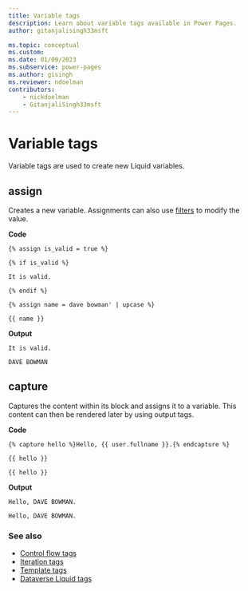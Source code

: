 ```yaml
---
title: Variable tags
description: Learn about variable tags available in Power Pages.
author: gitanjalisingh33msft

ms.topic: conceptual
ms.custom: 
ms.date: 01/09/2023
ms.subservice: power-pages
ms.author: gisingh
ms.reviewer: ndoelman
contributors:
    - nickdoelman
    - GitanjaliSingh33msft
---
```


# Variable tags

Variable tags are used to create new Liquid variables.

## assign

Creates a new variable. Assignments can also use [filters](liquid-filters.md) to modify the value.  

**Code**

```
{% assign is_valid = true %}

{% if is_valid %}

It is valid.

{% endif %}

{% assign name = dave bowman' | upcase %}

{{ name }}
```

**Output**

```
It is valid.

DAVE BOWMAN
```

## capture

Captures the content within its block and assigns it to a variable. This content can then be rendered later by using output tags.

**Code**

```
{% capture hello %}Hello, {{ user.fullname }}.{% endcapture %}

{{ hello }}

{{ hello }}
```

**Output**

```
Hello, DAVE BOWMAN.

Hello, DAVE BOWMAN.
```

### See also

- [Control flow tags](control-flow-tags.md)
- [Iteration tags](iteration-tags.md)
- [Template tags](template-tags.md)
- [Dataverse Liquid tags](dataverse-liquid-tags.md)


